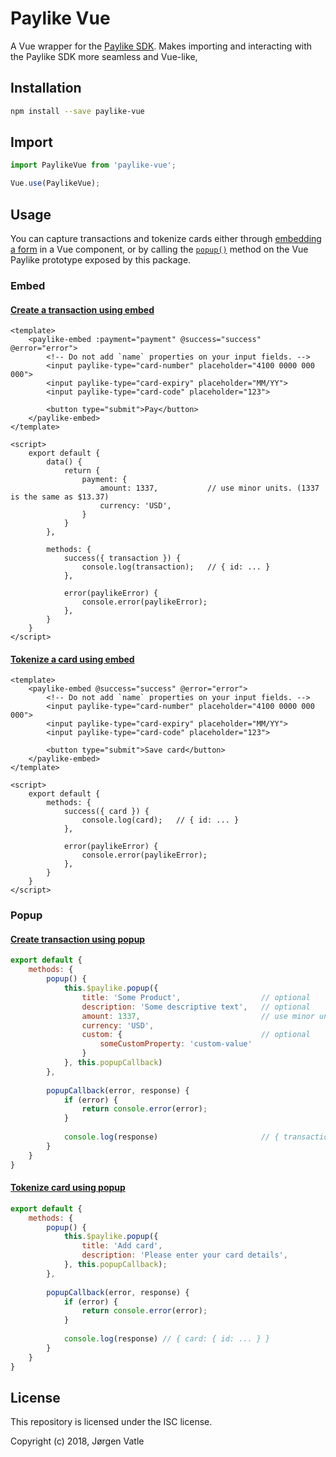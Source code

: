 # Paylike Vue
A Vue wrapper for the [Paylike SDK](https://github.com/paylike/sdk). Makes importing and interacting with the Paylike
SDK more seamless and Vue-like,  

## Installation
```bash
npm install --save paylike-vue
```

## Import
```js
import PaylikeVue from 'paylike-vue';

Vue.use(PaylikeVue);
```

## Usage
You can capture transactions and tokenize cards either through [embedding a form](#embed) in a Vue component, or by
calling the [`popup()`](#popup) method on the Vue Paylike prototype exposed by this package.

### Embed

#### [Create a transaction using embed](https://github.com/paylike/sdk#embedded-form-for-transactions)
```vue
<template>
    <paylike-embed :payment="payment" @success="success" @error="error">
        <!-- Do not add `name` properties on your input fields. -->
        <input paylike-type="card-number" placeholder="4100 0000 000 000">
        <input paylike-type="card-expiry" placeholder="MM/YY">
        <input paylike-type="card-code" placeholder="123">
        
        <button type="submit">Pay</button>
    </paylike-embed>
</template>

<script>
    export default {
        data() {
            return {
                payment: {
                    amount: 1337,           // use minor units. (1337 is the same as $13.37)
                    currency: 'USD',
                }
            }
        },
        
        methods: {
            success({ transaction }) {
                console.log(transaction);   // { id: ... }
            },
            
            error(paylikeError) {
                console.error(paylikeError);
            },
        }
    }
</script>
```

#### [Tokenize a card using embed](https://github.com/paylike/sdk#embedded-form-for-tokenization)
```vue
<template>
    <paylike-embed @success="success" @error="error">
        <!-- Do not add `name` properties on your input fields. -->
        <input paylike-type="card-number" placeholder="4100 0000 000 000">
        <input paylike-type="card-expiry" placeholder="MM/YY">
        <input paylike-type="card-code" placeholder="123">
        
        <button type="submit">Save card</button>
    </paylike-embed>
</template>

<script>
    export default {
        methods: {
            success({ card }) {
                console.log(card);   // { id: ... }
            },
            
            error(paylikeError) {
                console.error(paylikeError);
            },
        }
    }
</script>
```

### Popup

#### [Create transaction using popup](https://github.com/paylike/sdk#popup-for-a-transaction)
```js
export default {
    methods: {
        popup() {
            this.$paylike.popup({
                title: 'Some Product',                  // optional
                description: 'Some descriptive text',   // optional
                amount: 1337,                           // use minor units. (1337 is the same as $13.37)
                currency: 'USD',
                custom: {                               // optional
                    someCustomProperty: 'custom-value'
                }
            }, this.popupCallback)
        },
        
        popupCallback(error, response) {
            if (error) {
                return console.error(error);
            }
            
            console.log(response)                       // { transaction: { id: ... } }
        }
    }
}
```

#### [Tokenize card using popup](https://github.com/paylike/sdk#popup-to-save-tokenize-a-card-for-later-use)
```js
export default {
    methods: {
        popup() {
            this.$paylike.popup({
                title: 'Add card',
                description: 'Please enter your card details',
            }, this.popupCallback);
        },
        
        popupCallback(error, response) {
            if (error) {
                return console.error(error);
            }
            
            console.log(response) // { card: { id: ... } }
        }
    }
}
```

## License
This repository is licensed under the ISC license.

Copyright (c) 2018, Jørgen Vatle